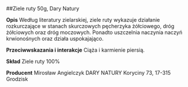 ##Ziele ruty 50g, Dary Natury

**Opis** Według literatury zielarskiej, ziele ruty wykazuje działanie rozkurczające w stanach skurczowych pęcherzyka żółciowego, dróg żółciowych oraz dróg moczowych. Ponadto uszczelnia naczynia naczyń krwionośnych oraz działa uspokajająco. 

**Przeciwwskazania i interakcje** Ciąża i karmienie piersią.

**Skład** Ziele ruty 100%

**Producent** Mirosław Angielczyk DARY NATURY
Koryciny 73, 17-315 Grodzisk